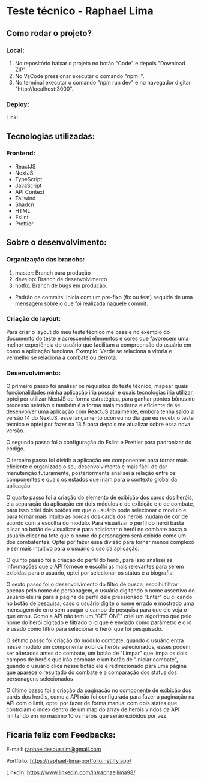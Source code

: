 # Teste técnico - Raphael Lima

## Como rodar o projeto?

### Local:

1) No repositório baixar o projeto no botão "Code" e depois "Download ZIP".
2) No VsCode pressionar executar o comando "npm i".
3) No terminal executar o comando "npm run dev" e no navegador digitar "http://localhost:3000".

### Deploy:

Link:

## Tecnologias utilizadas:

### Frontend:

<ul>

  <li>ReactJS</li>

  <li>NextJS</li>

  <li>TypeScript</li>

  <li>JavaScript</li>

  <li>API Context</li>

  <li>Tailwind</li>

  <li>Shadcn</li>

  <li>HTML</li>

  <li>Eslint</li>

  <li>Prettier</li>

</ul>

## Sobre o desenvolvimento:

### Organização das branchs:

1) master: Branch para produção
2) develop: Branch de desenvolvimento
3) hotfix: Branch de bugs em produção.

- Padrão de commits: Inicia com um pré-fixo (fix ou feat) seguida de uma mensagem sobre o que foi realizada naquele commit.

### Criação do layout:

Para criar o layout do meu teste técnico me baseie no exemplo do documento do teste e acrescentei elementos e cores que favorecem uma melhor experiência do usuário que facilitam a compreensão do usuário em como a aplicação funciona. Exemplo: Verde se relaciona a vitória e vermelho se relaciona a combate ou derrota.

### Desenvolvimento:

O primeiro passo foi analisar os requisitos do teste técnico, mapear quais funcionalidades minha aplicação iria possuir e quais tecnologias iria utilizar, optei por utilizar NextJS de forma estratégica, para ganhar pontos bônus no processo seletivo e também é a forma mais moderna e eficiente de se desenvolver uma aplicação com ReactJS atualmente, embora tenha saído a versão 14 do NextJS, esse lançamento ocorreu no dia que eu recebi o teste técnico e optei por fazer na 13.5 para depois me atualizar sobre essa nova versão.

O segundo passo foi a configuração do Eslint e Prettier para padronizar do código.

O terceiro passo foi dividir a aplicação em componentes para tornar mais eficiente e organizado o seu desenvolvimento e mais fácil de dar manutenção futuramente, posteriormente analisei a relação entre os componentes e quais os estados que iriam para o contexto global da aplicação.

O quarto passo foi a criação do elemento de exibição dos cards dos heróis, e a separação da aplicação em dois módulos o de exibição e o de combate, para isso criei dois botões em que o usuário pode selecionar o modulo e para tornar mais intuito as bordas dos cards dos heróis mudam de cor de acordo com a escolha do modulo. Para visualizar o perfil do herói basta clicar no botão de visualizar e para adicionar o herói no combate basta o usuário clicar na foto que o nome do personagem será exibido como um dos combatentes. Optei por fazer essa divisão para tornar menos complexo e ser mais intuitivo para o usuário o uso da aplicação. 

O quinto passo foi a criação do perfil do herói, para isso analisei as informações que o API fornece e escolhi as mais relevantes para serem exibidas para o usuário, optei por selecionar os status e a biografia.

O sexto passo foi o desenvolvimento do filtro de busca, escolhi filtrar apenas pelo nome do personagem, o usuário digitando o nome assertivo do usuário ele irá para a página de perfil dele pressionado "Enter" ou clicando no botão de pesquisa, caso o usuário digite o nome errado e mostrado uma mensagem de erro sem apagar o campo de pesquisa para que ele veja o que errou. Como a API não tem um "GET ONE" criei um algoritmo que pelo nome do herói digitado é filtrado o id que é enviado como parâmetro e o id é usado como filtro para selecionar o herói que foi pesquisado.

O sétimo passo foi criação do modulo combate, quando o usuário entra nesse modulo um componente exibi os heróis selecionados, esses podem ser alterados antes do combate, um botão de "Limpar" que limpa os dois campos de heróis que irão combate e um botão de "Iniciar combate", quando o usuário clica nesse botão ele é redirecionado para uma página que aparece o resultado do combate e a comparação dos status dos personagens selecionados 

O último passo foi a criação da paginação no componente de exibição dos cards dos heróis, como a API não foi configurada para fazer a paginação na API com o limit, optei por fazer de forma manual com dois states que controlam o index dentro de um map do array de heróis vindos da API limitando em no máximo 10 os heróis que serão exibidos por vez.

## Ficaria feliz com Feedbacks:

E-mail: raphaeldesousalm@gmail.com <br>

Portfólio: https://raphael-lima-portfolio.netlify.app/

Linkdin: https://www.linkedin.com/in/raphaellima98/
